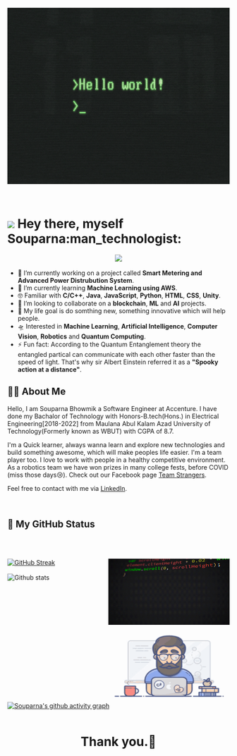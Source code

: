 
<p align="center"> <img src="https://github.com/souparna21/souparna21/blob/main/hello_world.gif?raw=true"  width="800rem" height="400rem"> </p>

<br>

<h1><img src="https://raw.githubusercontent.com/aemmadi/aemmadi/master/wave.gif" width="50">  Hey there, myself Souparna:man_technologist:  
<!-- <img align='right' src="https://komarev.com/ghpvc/?username=souparna21&label=Profile%20views&color=0e75b6&style=flat" alt="souparna21" /> </p>  -->
</h1>

<p align="center">
 <a href = "https://github.com/Twinkle0799/readme-typing-svg"><img src="https://readme-typing-svg.herokuapp.com?color=%2351FF30F3&size=18&center=true&lines=+Software+Engineer+at+Accenture+"></a>
</p>

- 🔭 I’m currently working on a project called **Smart Metering and Advanced Power Distrubution System**.
- 🌱 I’m currently learning **Machine Learning using AWS**.
- 🤓 Familiar with **C/C++**, **Java**, **JavaScript**, **Python**, **HTML**, **CSS**, **Unity**.
- 👯 I’m looking to collaborate on a **blockchain**, **ML** and **AI** projects.
- 🎯 My life goal is do somthing new, something innovative which will help people.
- 🛸 Interested in **Machine Learning**, **Artificial Intelligence**, **Computer Vision**, **Robotics** and **Quantum Computing**.
- ⚡ Fun fact: According to the Quantum Entanglement theory the entangled partical can communicate with each other faster than the speed of light. That's why sir Albert              Einstein referred it as a **"Spooky action at a distance"**.

## 👨‍💻 About Me

Hello, I am Souparna Bhowmik a Software Engineer at Accenture. I have done my Bachalor of Technology with Honors-B.tech(Hons.) in Electrical Engineering[2018-2022] from Maulana Abul Kalam Azad University of Technology(Formerly known as WBUT) with CGPA of 8.7.

I'm a Quick learner, always wanna learn and explore new technologies and build something awesome, which will make peoples life easier.
I'm a team player too. I love to work with people in a healthy competitive environment. As a robotics team we have won prizes in many college fests, before COVID (miss those days😢). Check out our Facebook page [Team Strangers](https://www.facebook.com/WeTeamStrangers).

Feel free to contact with me via [LinkedIn](https://www.linkedin.com/in/souparna-bhowmik/).

<br>

## 🤵 My GitHub Status

<br>
<br>

<a href=""><img src="https://github.com/souparna21/souparna21/blob/main/giphy.gif" align="right" width="275" height="150" /></a>
[![GitHub Streak](http://github-readme-streak-stats.herokuapp.com?user=souparna21&theme=prussian&hide_border=true)](https://git.io/streak-stats)
<br>
<br>
![Github stats](https://github-readme-stats.vercel.app/api?username=souparna21&theme=onedark&show_icons=true&count_private=true)
<a href=""><img src="https://github.com/souparna21/souparna21/blob/main/tenor.gif" align="right" width="275rem" height="175rem" /></a>
<br>
<br>
[![Souparna's github activity graph](https://github-readme-activity-graph.cyclic.app/graph?username=souparna21&theme=react-dark)](https://github.com/ashutosh00710/github-readme-activity-graph)
<br>
<br>
<h1 align="center">Thank you.🙏</h1>
